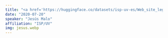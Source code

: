 ```yaml
---
title: "<a href='https://huggingface.co/datasets/isp-uv-es/Web_site_legacy/resolve/main/seminars/CNS_InfoTheory_J_Malo.pdf'>Information flow in the Retina-Cortex pathway (<a href='https://lizier.me/joseph/conferences/202007-CNS2020-ITW/#abst'>CNS 2020</a>), (<a href='https://www.youtube.com/watch?v=ywIddfc7_xg'>video</a>)"
date: "2020-07-20"
speaker: "Jesús Malo"
affiliation: "ISP/UV"
img: jesus.webp
---
```

